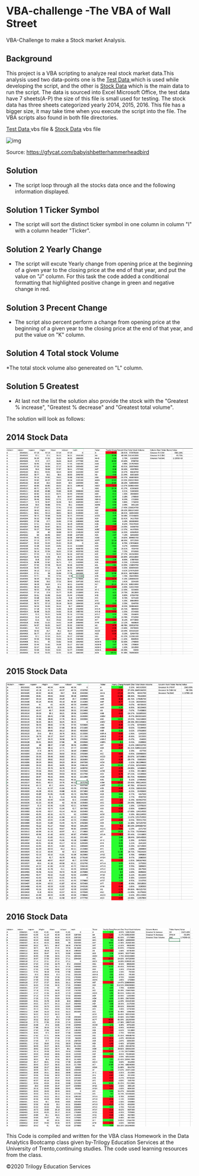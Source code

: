 # VBA-challenge -The VBA of Wall Street
VBA-Challenge to make a Stock market Analysis.

## Background
This project is a VBA scripting to analyze real stock market data.This analysis used two data-points one is the [Test Data ](./VBA_Alphabetical_testing/alphabetical_testing.xlsm) which is used while developing the script, and the other is [Stock Data](./VBA_Stock_data/Multiple_year_stock_data.xlsm) which is the main data to run the script. The data is sourced into Excel Microsoft Office, the test data have 7 sheets(A-P) the size of this file is small used for testing. The stock data has three sheets categorized yearly 2014, 2015, 2016. This file has a bigger size, it may take time when you execute the script into the file. The VBA scripts also found in both file directories.

[Test Data ](./VBA_Alphabetical_testing/alphabetical_testing.vbs) vbs file &
[Stock Data](./VBA_Stock_data/Stock_Market_Analysiss.vbs) vbs file

![img](Images/ezgif.com-video-to-gif.gif)

Source: https://gfycat.com/babyishbetterhammerheadbird

## Solution 
* The script loop through all the stocks data once and the following information displayed.

## Solution 1 Ticker Symbol

* The script will sort the distinct ticker symbol in one column in column "I" with a column header "Ticker".

## Solution 2 Yearly Change

* The script will excute Yearly change from opening price at the beginning of a given year to the closing price at the end of that year, and put the value on "J" column. For this task the code added a conditional formatting that highlighted positive change in green and negative change in red.

## Solution 3 Precent Change

* The script also percent perform a change from opening price at the beginning of a given year to the closing price at the end of that year, and put the value on "K" column.

## Solution 4 Total stock Volume

*The total stock volume also genereated on "L" column. 

## Solution 5 Greatest 
* At last not the list the solution also provide the stock with the "Greatest % increase", "Greatest % decrease" and "Greatest total volume".

The solution will look as follows:
## 2014 Stock Data
![2014](Images/2014.png)

## 2015 Stock Data
![2015](Images/2015.png)
## 2016 Stock Data
![2016](Images/2016.png)


This Code is compiled and written for the VBA class Homework in the Data Analytics Bootcamp class given by-Trilogy Education Services at the University of Trento,continuing studies. The code used learning resources from the class.

©2020 Trilogy Education Services
